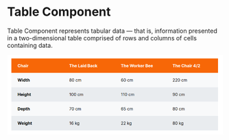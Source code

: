 # Table Component

Table Component represents tabular data — that is, information presented in a two-dimensional table comprised of rows and columns of cells containing data.

![](Table-Component.png)
